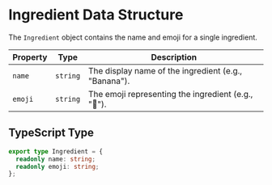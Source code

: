 # Ingredient Data Structure

The `Ingredient` object contains the name and emoji for a single ingredient.

| Property | Type     | Description                                          |
| -------- | -------- | ---------------------------------------------------- |
| `name`   | `string` | The display name of the ingredient (e.g., "Banana"). |
| `emoji`  | `string` | The emoji representing the ingredient (e.g., "🍌").  |

## TypeScript Type

```typescript
export type Ingredient = {
  readonly name: string;
  readonly emoji: string;
};
```
